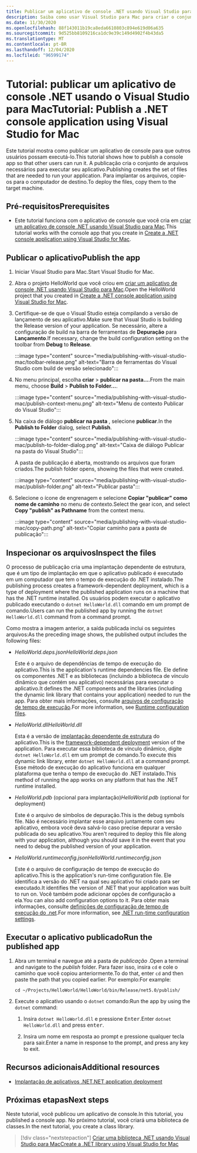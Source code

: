 ```yaml
---
title: Publicar um aplicativo de console .NET usando Visual Studio para Mac
description: Saiba como usar Visual Studio para Mac para criar o conjunto de arquivos que são necessários para executar um aplicativo .NET.
ms.date: 11/30/2020
ms.openlocfilehash: 88f143011b19ca8eda6610803c894e619d06a635
ms.sourcegitcommit: 9d525bb8109216ca1dc9e39c149d4902f4b43da5
ms.translationtype: MT
ms.contentlocale: pt-BR
ms.lasthandoff: 12/04/2020
ms.locfileid: "96599174"
---
```

# <a name="tutorial-publish-a-net-console-application-using-visual-studio-for-mac"></a><span data-ttu-id="b6208-103">Tutorial: publicar um aplicativo de console .NET usando o Visual Studio para Mac</span><span class="sxs-lookup"><span data-stu-id="b6208-103">Tutorial: Publish a .NET console application using Visual Studio for Mac</span></span>

<span data-ttu-id="b6208-104">Este tutorial mostra como publicar um aplicativo de console para que outros usuários possam executá-lo.</span><span class="sxs-lookup"><span data-stu-id="b6208-104">This tutorial shows how to publish a console app so that other users can run it.</span></span> <span data-ttu-id="b6208-105">A publicação cria o conjunto de arquivos necessários para executar seu aplicativo.</span><span class="sxs-lookup"><span data-stu-id="b6208-105">Publishing creates the set of files that are needed to run your application.</span></span> <span data-ttu-id="b6208-106">Para implantar os arquivos, copie-os para o computador de destino.</span><span class="sxs-lookup"><span data-stu-id="b6208-106">To deploy the files, copy them to the target machine.</span></span>

## <a name="prerequisites"></a><span data-ttu-id="b6208-107">Pré-requisitos</span><span class="sxs-lookup"><span data-stu-id="b6208-107">Prerequisites</span></span>

- <span data-ttu-id="b6208-108">Este tutorial funciona com o aplicativo de console que você cria em [criar um aplicativo de console .NET usando Visual Studio para Mac](with-visual-studio-mac.md).</span><span class="sxs-lookup"><span data-stu-id="b6208-108">This tutorial works with the console app that you create in [Create a .NET console application using Visual Studio for Mac](with-visual-studio-mac.md).</span></span>

## <a name="publish-the-app"></a><span data-ttu-id="b6208-109">Publicar o aplicativo</span><span class="sxs-lookup"><span data-stu-id="b6208-109">Publish the app</span></span>

1. <span data-ttu-id="b6208-110">Iniciar Visual Studio para Mac.</span><span class="sxs-lookup"><span data-stu-id="b6208-110">Start Visual Studio for Mac.</span></span>

1. <span data-ttu-id="b6208-111">Abra o projeto HelloWorld que você criou em [criar um aplicativo de console .NET usando Visual Studio para Mac](with-visual-studio-mac.md).</span><span class="sxs-lookup"><span data-stu-id="b6208-111">Open the HelloWorld project that you created in [Create a .NET console application using Visual Studio for Mac](with-visual-studio-mac.md).</span></span>

1. <span data-ttu-id="b6208-112">Certifique-se de que o Visual Studio esteja compilando a versão de lançamento de seu aplicativo.</span><span class="sxs-lookup"><span data-stu-id="b6208-112">Make sure that Visual Studio is building the Release version of your application.</span></span> <span data-ttu-id="b6208-113">Se necessário, altere a configuração de build na barra de ferramentas de **Depuração** para **Lançamento**.</span><span class="sxs-lookup"><span data-stu-id="b6208-113">If necessary, change the build configuration setting on the toolbar from **Debug** to **Release**.</span></span>

   :::image type="content" source="media/publishing-with-visual-studio-mac/toolbar-release.png" alt-text="Barra de ferramentas do Visual Studio com build de versão selecionado":::

1. <span data-ttu-id="b6208-115">No menu principal, escolha **criar**  >  **publicar na pasta...**.</span><span class="sxs-lookup"><span data-stu-id="b6208-115">From the main menu, choose **Build** > **Publish to Folder...**.</span></span>

   :::image type="content" source="media/publishing-with-visual-studio-mac/publish-context-menu.png" alt-text="Menu de contexto Publicar do Visual Studio":::

1. <span data-ttu-id="b6208-117">Na caixa de diálogo **publicar na pasta** , selecione **publicar**.</span><span class="sxs-lookup"><span data-stu-id="b6208-117">In the **Publish to Folder** dialog, select **Publish**.</span></span>

   :::image type="content" source="media/publishing-with-visual-studio-mac/publish-to-folder-dialog.png" alt-text="Caixa de diálogo Publicar na pasta do Visual Studio":::

   <span data-ttu-id="b6208-119">A pasta de publicação é aberta, mostrando os arquivos que foram criados.</span><span class="sxs-lookup"><span data-stu-id="b6208-119">The publish folder opens, showing the files that were created.</span></span>

   :::image type="content" source="media/publishing-with-visual-studio-mac/publish-folder.png" alt-text="Publicar pasta":::

1. <span data-ttu-id="b6208-121">Selecione o ícone de engrenagem e selecione **Copiar "publicar" como nome de caminho** no menu de contexto.</span><span class="sxs-lookup"><span data-stu-id="b6208-121">Select the gear icon, and select **Copy "publish" as Pathname** from the context menu.</span></span>

   :::image type="content" source="media/publishing-with-visual-studio-mac/copy-path.png" alt-text="Copiar caminho para a pasta de publicação":::

## <a name="inspect-the-files"></a><span data-ttu-id="b6208-123">Inspecionar os arquivos</span><span class="sxs-lookup"><span data-stu-id="b6208-123">Inspect the files</span></span>

<span data-ttu-id="b6208-124">O processo de publicação cria uma implantação dependente de estrutura, que é um tipo de implantação em que o aplicativo publicado é executado em um computador que tem o tempo de execução do .NET instalado.</span><span class="sxs-lookup"><span data-stu-id="b6208-124">The publishing process creates a framework-dependent deployment, which is a type of deployment where the published application runs on a machine that has the .NET runtime installed.</span></span> <span data-ttu-id="b6208-125">Os usuários podem executar o aplicativo publicado executando o `dotnet HelloWorld.dll` comando em um prompt de comando.</span><span class="sxs-lookup"><span data-stu-id="b6208-125">Users can run the published app by running the `dotnet HelloWorld.dll` command from a command prompt.</span></span>

<span data-ttu-id="b6208-126">Como mostra a imagem anterior, a saída publicada inclui os seguintes arquivos:</span><span class="sxs-lookup"><span data-stu-id="b6208-126">As the preceding image shows, the published output includes the following files:</span></span>

* <span data-ttu-id="b6208-127">*HelloWorld.deps.json*</span><span class="sxs-lookup"><span data-stu-id="b6208-127">*HelloWorld.deps.json*</span></span>

  <span data-ttu-id="b6208-128">Este é o arquivo de dependências de tempo de execução do aplicativo.</span><span class="sxs-lookup"><span data-stu-id="b6208-128">This is the application's runtime dependencies file.</span></span> <span data-ttu-id="b6208-129">Ele define os componentes .NET e as bibliotecas (incluindo a biblioteca de vínculo dinâmico que contém seu aplicativo) necessárias para executar o aplicativo.</span><span class="sxs-lookup"><span data-stu-id="b6208-129">It defines the .NET components and the libraries (including the dynamic link library that contains your application) needed to run the app.</span></span> <span data-ttu-id="b6208-130">Para obter mais informações, consulte [arquivos de configuração de tempo de execução](https://github.com/dotnet/cli/blob/85ca206d84633d658d7363894c4ea9d59e515c1a/Documentation/specs/runtime-configuration-file.md).</span><span class="sxs-lookup"><span data-stu-id="b6208-130">For more information, see [Runtime configuration files](https://github.com/dotnet/cli/blob/85ca206d84633d658d7363894c4ea9d59e515c1a/Documentation/specs/runtime-configuration-file.md).</span></span>

* <span data-ttu-id="b6208-131">*HelloWorld.dll*</span><span class="sxs-lookup"><span data-stu-id="b6208-131">*HelloWorld.dll*</span></span>

   <span data-ttu-id="b6208-132">Esta é a versão de [implantação dependente de estrutura](../deploying/deploy-with-cli.md#framework-dependent-deployment) do aplicativo.</span><span class="sxs-lookup"><span data-stu-id="b6208-132">This is the [framework-dependent deployment](../deploying/deploy-with-cli.md#framework-dependent-deployment) version of the application.</span></span> <span data-ttu-id="b6208-133">Para executar essa biblioteca de vínculo dinâmico, digite `dotnet HelloWorld.dll` em um prompt de comando.</span><span class="sxs-lookup"><span data-stu-id="b6208-133">To execute this dynamic link library, enter `dotnet HelloWorld.dll` at a command prompt.</span></span> <span data-ttu-id="b6208-134">Esse método de execução do aplicativo funciona em qualquer plataforma que tenha o tempo de execução do .NET instalado.</span><span class="sxs-lookup"><span data-stu-id="b6208-134">This method of running the app works on any platform that has the .NET runtime installed.</span></span>

* <span data-ttu-id="b6208-135">*HelloWorld.pdb* (opcional para implantação)</span><span class="sxs-lookup"><span data-stu-id="b6208-135">*HelloWorld.pdb* (optional for deployment)</span></span>

   <span data-ttu-id="b6208-136">Este é o arquivo de símbolos de depuração.</span><span class="sxs-lookup"><span data-stu-id="b6208-136">This is the debug symbols file.</span></span> <span data-ttu-id="b6208-137">Não é necessário implantar esse arquivo juntamente com seu aplicativo, embora você deva salvá-lo caso precise depurar a versão publicada do seu aplicativo.</span><span class="sxs-lookup"><span data-stu-id="b6208-137">You aren't required to deploy this file along with your application, although you should save it in the event that you need to debug the published version of your application.</span></span>

* <span data-ttu-id="b6208-138">*HelloWorld.runtimeconfig.json*</span><span class="sxs-lookup"><span data-stu-id="b6208-138">*HelloWorld.runtimeconfig.json*</span></span>

   <span data-ttu-id="b6208-139">Este é o arquivo de configuração de tempo de execução do aplicativo.</span><span class="sxs-lookup"><span data-stu-id="b6208-139">This is the application's run-time configuration file.</span></span> <span data-ttu-id="b6208-140">Ele identifica a versão do .NET na qual seu aplicativo foi criado para ser executado.</span><span class="sxs-lookup"><span data-stu-id="b6208-140">It identifies the version of .NET that your application was built to run on.</span></span> <span data-ttu-id="b6208-141">Você também pode adicionar opções de configuração a ela.</span><span class="sxs-lookup"><span data-stu-id="b6208-141">You can also add configuration options to it.</span></span> <span data-ttu-id="b6208-142">Para obter mais informações, consulte [definições de configuração de tempo de execução do .net](../run-time-config/index.md#runtimeconfigjson).</span><span class="sxs-lookup"><span data-stu-id="b6208-142">For more information, see [.NET run-time configuration settings](../run-time-config/index.md#runtimeconfigjson).</span></span>

## <a name="run-the-published-app"></a><span data-ttu-id="b6208-143">Executar o aplicativo publicado</span><span class="sxs-lookup"><span data-stu-id="b6208-143">Run the published app</span></span>

1. <span data-ttu-id="b6208-144">Abra um terminal e navegue até a pasta de *publicação* .</span><span class="sxs-lookup"><span data-stu-id="b6208-144">Open a terminal and navigate to the *publish* folder.</span></span> <span data-ttu-id="b6208-145">Para fazer isso, insira `cd` e cole o caminho que você copiou anteriormente.</span><span class="sxs-lookup"><span data-stu-id="b6208-145">To do that, enter `cd` and then paste the path that you copied earlier.</span></span> <span data-ttu-id="b6208-146">Por exemplo:</span><span class="sxs-lookup"><span data-stu-id="b6208-146">For example:</span></span>

   ```console
   cd ~/Projects/HelloWorld/HelloWorld/bin/Release/net5.0/publish/
   ```

1. <span data-ttu-id="b6208-147">Execute o aplicativo usando o `dotnet` comando:</span><span class="sxs-lookup"><span data-stu-id="b6208-147">Run the app by using the `dotnet` command:</span></span>

   1. <span data-ttu-id="b6208-148">Insira `dotnet HelloWorld.dll` e pressione <kbd>Enter</kbd>.</span><span class="sxs-lookup"><span data-stu-id="b6208-148">Enter `dotnet HelloWorld.dll` and press <kbd>enter</kbd>.</span></span>

   1. <span data-ttu-id="b6208-149">Insira um nome em resposta ao prompt e pressione qualquer tecla para sair.</span><span class="sxs-lookup"><span data-stu-id="b6208-149">Enter a name in response to the prompt, and press any key to exit.</span></span>

## <a name="additional-resources"></a><span data-ttu-id="b6208-150">Recursos adicionais</span><span class="sxs-lookup"><span data-stu-id="b6208-150">Additional resources</span></span>

- [<span data-ttu-id="b6208-151">Implantação de aplicativos .NET</span><span class="sxs-lookup"><span data-stu-id="b6208-151">.NET application deployment</span></span>](../deploying/index.md)

## <a name="next-steps"></a><span data-ttu-id="b6208-152">Próximas etapas</span><span class="sxs-lookup"><span data-stu-id="b6208-152">Next steps</span></span>

<span data-ttu-id="b6208-153">Neste tutorial, você publicou um aplicativo de console.</span><span class="sxs-lookup"><span data-stu-id="b6208-153">In this tutorial, you published a console app.</span></span> <span data-ttu-id="b6208-154">No próximo tutorial, você criará uma biblioteca de classes.</span><span class="sxs-lookup"><span data-stu-id="b6208-154">In the next tutorial, you create a class library.</span></span>

> [!div class="nextstepaction"]
> [<span data-ttu-id="b6208-155">Criar uma biblioteca .NET usando Visual Studio para Mac</span><span class="sxs-lookup"><span data-stu-id="b6208-155">Create a .NET library using Visual Studio for Mac</span></span>](library-with-visual-studio-mac.md)
